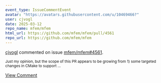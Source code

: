 ```yaml
---
event_type: IssueCommentEvent
avatar: "https://avatars.githubusercontent.com/u/10469466?"
user: cjvogl
date: 2025-03-12
repo_name: mfem/mfem
html_url: https://github.com/mfem/mfem/pull/4561
repo_url: https://github.com/mfem/mfem
---
```


<a href='https://github.com/cjvogl' target='_blank'>cjvogl</a> commented on issue <a href='https://github.com/mfem/mfem/pull/4561' target='_blank'>mfem/mfem#4561</a>.

<small>Just my opinion, but the scope of this PR appears to be growing from 1) some targeted changes in CMake to support...</small>

<a href='https://github.com/mfem/mfem/pull/4561' target='_blank'>View Comment</a>